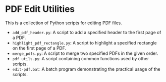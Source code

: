 # PDF Edit Utilities

This is a collection of Python scripts for editing PDF files.

- `add_pdf_header.py`: A script to add a specified header to the first page of a PDF.
- `highlight_pdf_rectangle.py`: A script to highlight a specified rectangle on the first page of a PDF.
- `merge_pdfs.py`: A script to merge two specified PDFs in the given order.
- `pdf_utils.py`: A script containing common functions used by other scripts.
- `edit-pdf.bat`: A batch program demonstrating the practical usage of the scripts.
